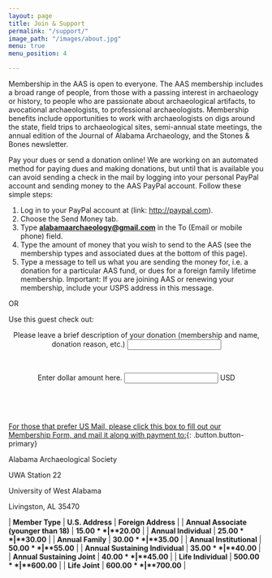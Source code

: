 ```yaml
---
layout: page
title: Join & Support
permalink: "/support/"
image_path: "/images/about.jpg"
menu: true
menu_position: 4

---
```

Membership in the AAS is open to everyone. The AAS membership includes a broad range of people, from those with a passing interest in archaeology or history, to people who are passionate about archaeological artifacts, to avocational archaeologists, to professional archaeologists. Membership benefits include opportunities to work with archaeologists on digs around the state, field trips to archaeological sites, semi-annual state meetings, the annual edition of the Journal of Alabama Archaeology, and the Stones & Bones newsletter.

Pay your dues or send a donation online! We are working on an automated method for paying dues and making donations, but until that is available you can avoid sending a check in the mail by logging into your personal PayPal account and sending money to the AAS PayPal account. Follow these simple steps:

1. Log in to your PayPal account at (link: http://paypal.com).
2. Choose the Send Money tab.
3. Type **alabamaarchaeology@gmail.com** in the To (Email or mobile phone) field.
4. Type the amount of money that you wish to send to the AAS (see the membership types and associated dues at the bottom of this page).
5. Type a message to tell us what you are sending the money for, i.e. a donation for a particular AAS fund, or dues for a foreign family lifetime membership. Important: If you are joining AAS or renewing your membership, include your USPS address in this message.

OR

Use this guest check out:

<div id="smart-button-container"> <div style="text-align: center"><label for="description">Please leave a brief description of your donation (membership and name, donation reason, etc.) </label><input type="text" name="descriptionInput" id="description" maxlength="127" value=""></div> <p id="descriptionError" style="visibility: hidden; color:red; text-align: center;">Please enter a description</p> <div style="text-align: center"><label for="amount">Enter dollar amount here. </label><input name="amountInput" type="number" id="amount" value="" ><span> USD</span></div> <p id="priceLabelError" style="visibility: hidden; color:red; text-align: center;">Please enter a price</p> <div id="invoiceidDiv" style="text-align: center; display: none;"><label for="invoiceid"> </label><input name="invoiceid" maxlength="127" type="text" id="invoiceid" value="" ></div> <p id="invoiceidError" style="visibility: hidden; color:red; text-align: center;">Please enter an Invoice ID</p> <div style="text-align: center; margin-top: 0.625rem;" id="paypal-button-container"></div> </div> <script src="[https://www.paypal.com/sdk/js?client-id=sb&enable-funding=venmo&currency=USD](https://www.paypal.com/sdk/js?client-id=sb&enable-funding=venmo&currency=USD "https://www.paypal.com/sdk/js?client-id=sb&enable-funding=venmo&currency=USD")" data-sdk-integration-source="button-factory"></script> <script> function initPayPalButton() { var description = document.querySelector('#smart-button-container #description'); var amount = document.querySelector('#smart-button-container #amount'); var descriptionError = document.querySelector('#smart-button-container #descriptionError'); var priceError = document.querySelector('#smart-button-container #priceLabelError'); var invoiceid = document.querySelector('#smart-button-container #invoiceid'); var invoiceidError = document.querySelector('#smart-button-container #invoiceidError'); var invoiceidDiv = document.querySelector('#smart-button-container #invoiceidDiv'); var elArr = \[description, amount\]; if (invoiceidDiv.firstChild.innerHTML.length > 1) { invoiceidDiv.style.display = "block"; } var purchase_units = \[\]; purchase_units\[0\] = {}; purchase_units\[0\].amount = {}; function validate(event) { return event.value.length > 0; } paypal.Buttons({ style: { color: 'gold', shape: 'rect', label: 'paypal', layout: 'vertical', }, onInit: function (data, actions) { actions.disable(); if(invoiceidDiv.style.display === "block") { elArr.push(invoiceid); } elArr.forEach(function (item) { item.addEventListener('keyup', function (event) { var result = elArr.every(validate); if (result) { actions.enable(); } else { actions.disable(); } }); }); }, onClick: function () { if (description.value.length < 1) { descriptionError.style.visibility = "visible"; } else { descriptionError.style.visibility = "hidden"; } if (amount.value.length < 1) { priceError.style.visibility = "visible"; } else { priceError.style.visibility = "hidden"; } if (invoiceid.value.length < 1 && invoiceidDiv.style.display === "block") { invoiceidError.style.visibility = "visible"; } else { invoiceidError.style.visibility = "hidden"; } purchase_units\[0\].description = description.value; purchase_units\[0\].amount.value = amount.value; if(invoiceid.value !== '') { purchase_units\[0\].invoice_id = invoiceid.value; } }, createOrder: function (data, actions) { return actions.order.create({ purchase_units: purchase_units, }); }, onApprove: function (data, actions) { return actions.order.capture().then(function (orderData) { // Full available details console.log('Capture result', orderData, JSON.stringify(orderData, null, 2)); // Show a success message within this page, e.g. const element = document.getElementById('paypal-button-container'); element.innerHTML = ''; element.innerHTML = '<h3>Thank you for your payment!</h3>'; // Or go to another URL: actions.redirect('thank_you.html'); }); }, onError: function (err) { console.log(err); } }).render('#paypal-button-container'); } initPayPalButton(); </script>

[For those that prefer US Mail, please click this box to fill out our Membership Form, and mail it along with payment to:](/uploads/aasmembership.pdf){: .button.button-primary}

Alabama Archaeological Society

UWA Station 22

University of West Alabama

Livingston, AL 35470

| **Member Type** | **U.S. Address** | **Foreign Address** |
| **Annual Associate (younger than 18)** | **$15.00** | **$20.00** |
| **Annual Individual** | **$25.00** | **$30.00** |
| **Annual Family** | **$30.00** | **$35.00** |
| **Annual Institutional** | **$50.00** | **$55.00** |
| **Annual Sustaining Individual** | **$35.00** | **$40.00** |
| **Annual Sustaining Joint** | **$40.00** | **$45.00** |
| **Life Individual** | **$500.00** | **$600.00** |
| **Life Joint** | **$600.00** | **$700.00** |

<div style="clear:both;"> </div>